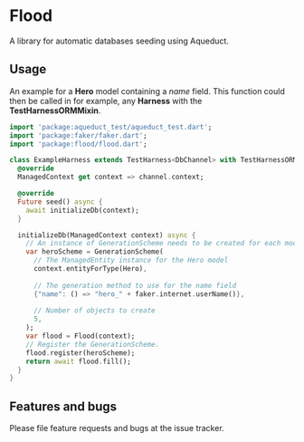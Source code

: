 # Flood
A library for automatic databases seeding using Aqueduct.

## Usage

An example for a **Hero** model containing a *name* field. This function could then be called in for example, any **Harness** with the **TestHarnessORMMixin**.

```dart
import 'package:aqueduct_test/aqueduct_test.dart';
import 'package:faker/faker.dart';
import 'package:flood/flood.dart';

class ExampleHarness extends TestHarness<DbChannel> with TestHarnessORMMixin {
  @override
  ManagedContext get context => channel.context;

  @override
  Future seed() async {
    await initializeDb(context);
  }

  initializeDb(ManagedContext context) async {
    // An instance of GenerationScheme needs to be created for each model
    var heroScheme = GenerationScheme(
      // The ManagedEntity instance for the Hero model
      context.entityForType(Hero),
      
      // The generation method to use for the name field
      {"name": () => "hero_" + faker.internet.userName()},
      
      // Number of objects to create
      5,
    );
    var flood = Flood(context);
    // Register the GenerationScheme.
    flood.register(heroScheme);
    return await flood.fill();
  }
}

```

## Features and bugs

Please file feature requests and bugs at the issue tracker.
